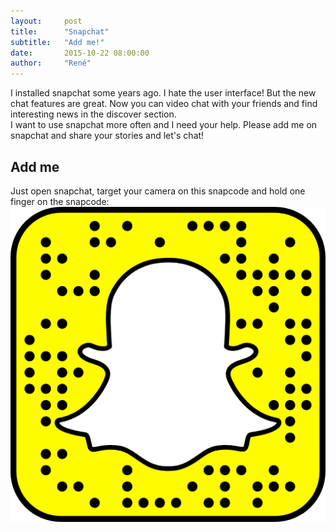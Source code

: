 ```yaml
---
layout:     post
title:      "Snapchat"
subtitle:   "Add me!"
date:       2015-10-22 08:00:00
author:     "René"
---
```

<p>I installed snapchat some years ago. I hate the user interface! But the new chat features are great. Now you can video chat with your friends and find interesting news in the discover section.
<br>I want to use snapchat more often and I need your help. Please add me on snapchat and share your stories and let's chat!

<h2>Add me</h2>
<p>Just open snapchat, target your camera on this snapcode and hold one finger on the snapcode:
<img src="img/snapcode.png" />
